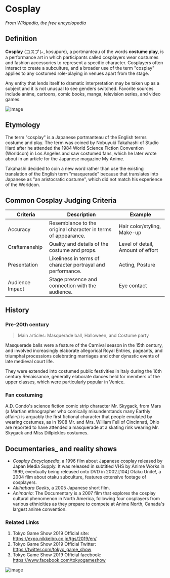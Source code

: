 # Cosplay

*From Wikipedia, the free encyclopedia*

## Definition

__Cosplay__  (コスプレ, kosupure), a portmanteau of the words __costume play__, is a performance art in which participants called cosplayers wear costumes and fashion accessories to represent a specific character. Cosplayers often interact to create a subculture, and a broader use of the term "cosplay" applies to any costumed role-playing in venues apart from the stage.

Any entity that lends itself to dramatic interpretation may be taken up as a subject and it is not unusual to see genders switched. Favorite sources include anime, cartoons, comic books, manga, television series, and video games.

![image](images/cosplay1.jpg)

## Etymology

The term "cosplay" is a Japanese portmanteau of the English terms costume and play. The term was coined by Nobuyuki Takahashi of Studio Hard after he attended the 1984 World Science Fiction Convention (Worldcon) in Los Angeles and saw costumed fans, which he later wrote about in an article for the Japanese magazine My Anime.

Takahashi decided to coin a new word rather than use the existing translation of the English term "masquerade" because that translates into Japanese as "an aristocratic costume", which did not match his experience of the Worldcon.

## Common Cosplay Judging Criteria

| Criteria | Description | Example |
|----------|-------------|---------|
| Accuracy | 	Resemblance to the original character in terms of appearance. | Hair color/styling, Make-up |
| Craftsmanship | 		Quality and details of the costume and props. | Level of detail, Amount of effort |
| Presentation | 	Likeliness in terms of character portrayal and performance. | Acting, Posture |
| Audience Impact | 	Stage presence and connection with the audience. | Eye contact |



## History

### Pre-20th century

> Main articles: Masquerade ball, Halloween, and Costume party

Masquerade balls were a feature of the Carnival season in the 15th century, and involved increasingly elaborate allegorical Royal Entries, pageants, and triumphal processions celebrating marriages and other dynastic events of late medieval court life. 

They were extended into costumed public festivities in Italy during the 16th century Renaissance, generally elaborate dances held for members of the upper classes, which were particularly popular in Venice.

### Fan costuming

A.D. Condo's science fiction comic strip character Mr. Skygack, from Mars (a Martian ethnographer who comically misunderstands many Earthly affairs) is arguably the first fictional character that people emulated by wearing costumes, as in 1908 Mr. and Mrs. William Fell of Cincinnati, Ohio are reported to have attended a masquerade at a skating rink wearing Mr. Skygack and Miss Dillpickles costumes.


## Documentaries_ and reality shows

- *Cosplay Encyclopedia*, a 1996 film about Japanese cosplay released by Japan Media Supply. It was released in subtitled VHS by Anime Works in 1999, eventually being released onto DVD in 2002.[104]
Otaku Unite!, a 2004 film about otaku subculture, features extensive footage of cosplayers.
- *Akihabara Geeks*, a 2005 Japanese short film.
- *Animania*: The Documentary is a 2007 film that explores the cosplay cultural phenomenon in North America, following four cosplayers from various ethnicities as they prepare to compete at Anime North, Canada's largest anime convention.


### Related Links

1. Tokyo Game Show 2019 Official site: https://expo.nikkeibp.co.jp/tgs/2019/en/
2. Tokyo Game Show 2019 Official Twitter: https://twitter.com/tokyo_game_show
3. Tokyo Game Show 2019 Official facebook: https://www.facebook.com/tokyogameshow


![image](images/cosplay2.jpg)